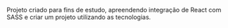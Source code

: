 Projeto criado para fins de estudo, apreendendo integração de React com SASS e criar um projeto utilizando as tecnologias.
